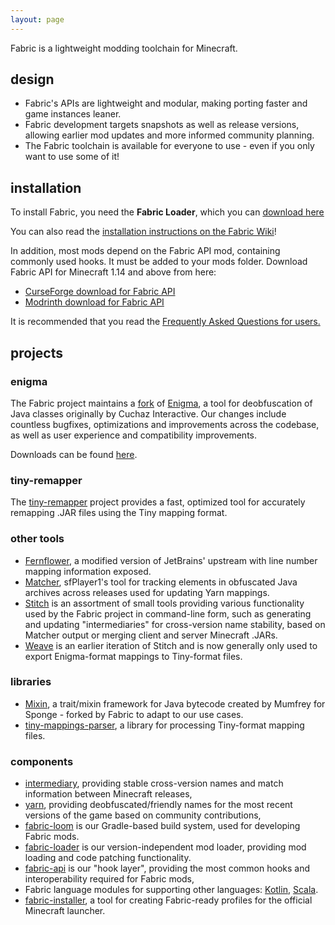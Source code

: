 ```yaml
---
layout: page
---
```

Fabric is a lightweight modding toolchain for Minecraft.

## design

* Fabric's APIs are lightweight and modular, making porting faster and game instances leaner.
* Fabric development targets snapshots as well as release versions, allowing earlier mod updates and more informed community planning.
* The Fabric toolchain is available for everyone to use - even if you only want to use some of it!

## installation

To install Fabric, you need the **Fabric Loader**, which you can <a class="page-link page-link-download" href="/use">download here</a>

You can also read the [installation instructions on the Fabric Wiki](https://fabricmc.net/wiki/install)!

In addition, most mods depend on the Fabric API mod, containing commonly used hooks. It must be added to your mods folder. Download Fabric API for Minecraft 1.14 and above from here:

* [CurseForge download for Fabric API](https://minecraft.curseforge.com/projects/fabric/files)
* [Modrinth download for Fabric API](https://modrinth.com/mod/fabric-api/versions)

It is recommended that you read the <a href="https://fabricmc.net/wiki/faq:user">Frequently Asked Questions for users.</a> 

## projects

### enigma

The Fabric project maintains a [fork](https://github.com/FabricMC/Enigma) of [Enigma](https://www.cuchazinteractive.com/enigma/), a tool
for deobfuscation of Java classes originally by Cuchaz Interactive. Our changes include countless
bugfixes, optimizations and improvements across the codebase, as well as user experience and compatibility
improvements.

Downloads can be found [here](https://maven.fabricmc.net/cuchaz/enigma/).

### tiny-remapper

The [tiny-remapper](https://github.com/FabricMC/tiny-remapper) project provides a fast, optimized tool for accurately remapping .JAR files
using the Tiny mapping format.

### other tools

* [Fernflower](https://github.com/FabricMC/intellij-fernflower), a modified version of JetBrains' upstream with line number mapping information exposed.
* [Matcher](https://github.com/sfPlayer1/Matcher/), sfPlayer1's tool for tracking elements in obfuscated Java archives across releases used for updating Yarn mappings.
* [Stitch](https://github.com/FabricMC/stitch) is an assortment of small tools providing various functionality used by the Fabric project in command-line form, such as
generating and updating "intermediaries" for cross-version name stability, based on Matcher output or merging client and server Minecraft .JARs.
* [Weave](https://github.com/FabricMC/weave) is an earlier iteration of Stitch and is now generally only used to export Enigma-format mappings to
Tiny-format files.

### libraries

* [Mixin](https://github.com/FabricMC/Mixin), a trait/mixin framework for Java bytecode created by Mumfrey for Sponge - forked by Fabric to adapt to our use cases.
* [tiny-mappings-parser](https://github.com/FabricMC/tiny-mappings-parser), a library for processing Tiny-format mapping files.

### components

* [intermediary](https://github.com/FabricMC/intermediary), providing stable cross-version names and match information between Minecraft releases,
* [yarn](https://github.com/FabricMC/yarn), providing deobfuscated/friendly names for the most recent versions of the game based on community contributions,
* [fabric-loom](https://github.com/FabricMC/fabric-loom) is our Gradle-based build system, used for developing Fabric mods.
* [fabric-loader](https://github.com/FabricMC/fabric-loader) is our version-independent mod loader, providing mod loading and code patching functionality.
* [fabric-api](https://github.com/FabricMC/fabric) is our "hook layer", providing the most common hooks and interoperability required for Fabric mods,
* Fabric language modules for supporting other languages: [Kotlin](https://github.com/FabricMC/fabric-language-kotlin), [Scala](https://github.com/FabricMC/fabric-language-scala).
* [fabric-installer](https://github.com/FabricMC/fabric-installer), a tool for creating Fabric-ready profiles for the official Minecraft launcher.
